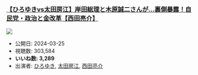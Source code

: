 ### [【ひろゆきvs太田房江】岸田総理と木原誠二さんが…裏側暴露！自民党・政治と金改革【西田亮介】](https://www.youtube.com/watch?v=-9sAy5kOyKA)
[![](https://img.youtube.com/vi/-9sAy5kOyKA/sddefault.jpg)](https://www.youtube.com/watch?v=-9sAy5kOyKA)
-   公開日: 2024-03-25
-   視聴数: 303,584
-   **いいね数: 3,289**
-   出演者: [ひろゆき](/rehacq_fan/people/ひろゆき "wikilink"), [太田房江](/rehacq_fan/people/太田房江 "wikilink"), [西田亮介](/rehacq_fan/people/西田亮介 "wikilink")
